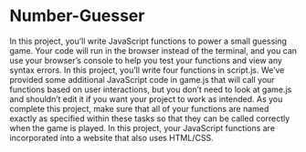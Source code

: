 # Number-Guesser

In this project, you’ll write JavaScript functions to power a small guessing game. Your code will run in the browser instead of the terminal, and you can use your browser’s console to help you test your functions and view any syntax errors.
In this project, you’ll write four functions in script.js. We’ve provided some additional JavaScript code in game.js that will call your functions based on user interactions, but you don’t need to look at game.js and shouldn’t edit it if you want your project to work as intended. As you complete this project, make sure that all of your functions are named exactly as specified within these tasks so that they can be called correctly when the game is played. In this project, your JavaScript functions are incorporated into a website that also uses HTML/CSS.